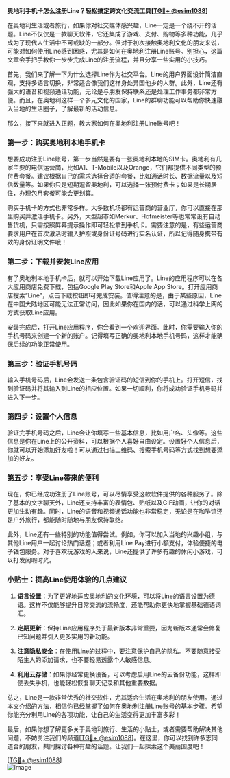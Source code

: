 **奥地利手机卡怎么注册Line？轻松搞定跨文化交流工具[[TG💪+ @esim1088](https://t.me/s/esim1088)]**

在奥地利生活或者旅行，如果你对社交媒体感兴趣，Line一定是一个绕不开的话题。Line不仅仅是一款聊天软件，它还集成了游戏、支付、购物等多种功能，几乎成为了现代人生活中不可或缺的一部分。但对于初次接触奥地利文化的朋友来说，可能对如何使用Line感到困惑，尤其是如何在奥地利注册Line账号。别担心，这篇文章会手把手教你一步步完成Line的注册流程，并且分享一些实用的小技巧。

首先，我们来了解一下为什么选择Line作为社交平台。Line的用户界面设计简洁直观，支持多语言切换，非常适合像我们这样身处异国他乡的人群。此外，Line还有强大的语音和视频通话功能，无论是与朋友保持联系还是处理工作事务都非常方便。而且，在奥地利这样一个多元文化的国家，Line的群聊功能可以帮助你快速融入当地的生活圈子，了解最新的活动信息。

那么，接下来就进入正题，教大家如何在奥地利注册Line账号吧！

### 第一步：购买奥地利本地手机卡

想要成功注册Line账号，第一步当然是要有一张奥地利本地的SIM卡。奥地利有几家主要的电信运营商，比如A1、T-Mobile以及Orange，它们都提供不同类型的预付费套餐。建议根据自己的需求选择合适的套餐，比如通话时长、数据流量以及短信数量等。如果你只是短期逗留奥地利，可以选择一张预付费卡；如果是长期居住，办理包月套餐可能会更划算。

购买手机卡的方式也非常多样。大多数机场都有运营商的营业厅，你可以直接在那里购买并激活手机卡。另外，大型超市如Merkur、Hofmeister等也常常设有自动售货机，只需按照屏幕提示操作即可轻松拿到手机卡。需要注意的是，有些运营商要求用户在首次激活时输入护照或身份证号码进行实名认证，所以记得随身携带有效的身份证明文件哦！

### 第二步：下载并安装Line应用

有了奥地利本地手机卡后，就可以开始下载Line应用了。Line的应用程序可以在各大应用商店免费下载，包括Google Play Store和Apple App Store。打开应用商店搜索“Line”，点击下载按钮即可完成安装。值得注意的是，由于某些原因，Line在中国大陆地区可能无法正常访问，因此如果你在国内的话，可以通过科学上网的方式获取Line应用。

安装完成后，打开Line应用程序，你会看到一个欢迎界面。此时，你需要输入你的手机号码来创建一个新的账户。记得填写正确的奥地利本地手机号码，这样才能确保后续的功能正常使用。

### 第三步：验证手机号码

输入手机号码后，Line会发送一条包含验证码的短信到你的手机上。打开短信，找到验证码并将其输入到Line的相应位置。如果一切顺利，你将成功验证手机号码并进入下一步。

### 第四步：设置个人信息

验证完手机号码之后，Line会让你填写一些基本信息，比如用户名、头像等。这些信息是你在Line上的公开资料，可以根据个人喜好自由设定。设置好个人信息后，你就可以开始添加好友啦！可以通过扫描二维码、搜索手机号码等方式找到想要添加的好友。

### 第五步：享受Line带来的便利

现在，你已经成功注册了Line账号，可以尽情享受这款软件提供的各种服务了。除了基本的文字聊天外，Line还支持丰富的表情包、贴纸以及GIF动画，让你的对话更加生动有趣。同时，Line的语音和视频通话功能也非常稳定，无论是在咖啡馆还是户外旅行，都能随时随地与朋友保持联络。

此外，Line还有一些特别的功能值得尝试。例如，你可以加入当地的兴趣小组，与其他Line用户一起讨论热门话题；或者利用Line Pay进行小额支付，体验便捷的电子钱包服务。对于喜欢玩游戏的人来说，Line还提供了许多有趣的休闲小游戏，可以打发闲暇时光。

### 小贴士：提高Line使用体验的几点建议

1. **语言设置**：为了更好地适应奥地利的文化环境，可以将Line的语言设置为德语。这样不仅能够提升日常交流的流畅度，还能帮助你更快地掌握基础德语词汇。
   
2. **定期更新**：保持Line应用程序处于最新版本非常重要，因为新版本通常会修复已知问题并引入更多实用的新功能。

3. **注意隐私安全**：在使用Line的过程中，要注意保护自己的隐私。不要随意接受陌生人的添加请求，也不要轻易透露个人敏感信息。

4. **利用云存储**：如果你经常更换设备，可以考虑启用Line的云备份功能，这样即使丢失手机，也能轻松恢复聊天记录和其他重要数据。

总之，Line是一款非常优秀的社交软件，尤其适合生活在奥地利的朋友使用。通过本文介绍的方法，相信你已经掌握了如何在奥地利注册Line账号的基本步骤。希望你能充分利用Line的各项功能，让自己的生活变得更加丰富多彩！

最后，如果你想了解更多关于奥地利旅行、生活的小贴士，或者需要帮助解决其他问题，不妨关注我们的频道[[TG💪+ @esim1088](https://t.me/s/esim1088)]。在这里，你可以找到许多志同道合的朋友，共同探讨各种有趣的话题。让我们一起探索这个美丽国度吧！

[[TG💪+ @esim1088](https://t.me/s/esim1088)]  
![Image](https://i.postimg.cc/4NQfJmqS/Snipaste-2025-05-13-00-14-12.png)